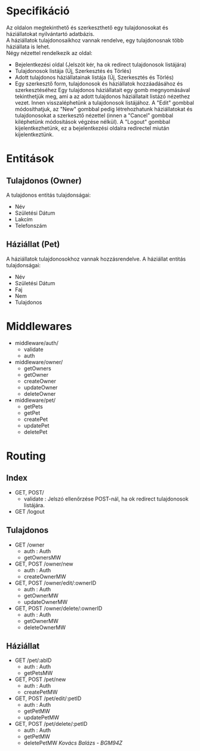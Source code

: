 # Specifikáció
Az oldalon megtekinthető és szerkeszthető egy tulajdonosokat és háziállatokat nyilvántartó adatbázis.  
A háziállatok tulajdonosaikhoz vannak rendelve, egy tulajdonosnak több háziállata is lehet.  
Négy nézettel rendelkezik az oldal:
- Bejelentkezési oldal (Jelszót kér, ha ok redirect tulajdonosok listájára)
- Tulajdonosok listája (Új, Szerkesztés és Törlés)
- Adott tulajdonos háziállatainak listája (Új, Szerkesztés és Törlés)
- Egy szerkesztő form, tulajdonosok és háziállatok hozzáadásához és szerkesztéséhez
Egy tulajdonos háziállatait egy gomb megnyomásával tekinthetjük meg, ami a az adott tulajdonos háziállatait listázó nézethez vezet. Innen visszaléphetünk a tulajdonosok listájához. A "Edit" gombbal módosíthatjuk, az "New" gombbal pedig létrehozhatunk háziállatokat és tulajdonosokat a szerkesztő nézettel (innen a "Cancel" gombbal kiléphetünk módosítások végzése nélkül).
A "Logout" gombbal kijelentkezhetünk, ez a bejelentkezési oldalra redirectel miután kijelentkeztünk.
# Entitások
## Tulajdonos (Owner)
A tulajdonos entitás tulajdonságai:
- Név
- Születési Dátum
- Lakcím
- Telefonszám
## Háziállat (Pet)
A háziállatok tulajdonosokhoz vannak hozzásrendelve.
A háziállat entitás tulajdonságai:
- Név
- Születési Dátum
- Faj
- Nem
- Tulajdonos
# Middlewares
- middleware/auth/
    - validate
    - auth
- middleware/owner/
    - getOwners
    - getOwner
    - createOwner
    - updateOwner
    - deleteOwner
- middleware/pet/
    - getPets
    - getPet
    - createPet
    - updatePet
    - deletePet
# Routing
## Index
- GET, POST/
    - validate : Jelszó ellenőrzése POST-nál, ha ok redirect tulajdonosok listájára.
- GET /logout
## Tulajdonos
- GET /owner
    - auth : Auth
    - getOwnersMW
- GET, POST /owner/new
    - auth : Auth
    - createOwnerMW
- GET, POST /owner/edit/:ownerID
    - auth : Auth
    - getOwnerMW
    - updateOwnerMW
- GET, POST /owner/delete/:ownerID
    - auth : Auth
    - getOwnerMW
    - deleteOwnerMW
## Háziállat
- GET /pet/:abID
    - auth : Auth
    - getPetsMW
- GET, POST /pet/new
    - auth : Auth
    - createPetMW
- GET, POST /pet/edit/:petID
    - auth : Auth
    - getPetMW
    - updatePetMW
- GET, POST /pet/delete/:petID
    - auth : Auth
    - getPetMW
    - deletePetMW
*Kovács Balázs - BGM94Z*